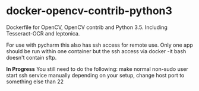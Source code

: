 # docker-opencv-contrib-python3
Dockerfile for OpenCV, OpenCV contrib and Python 3.5.
Including Tesseract-OCR and leptonica.

For use with pycharm this also has ssh access for remote use.
Only one app should be run within one container but the ssh access via docker -it bash doesn't contain sftp.

**In Progress**
You still need to do the following:
make normal non-sudo user
start ssh service manually
depending on your setup, change host port to something else than 22
